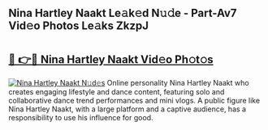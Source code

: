 ## Nina Hartley Naakt Le𝚊k𝚎d N𝚞𝚍e - Part-Av7 Vid𝚎o Photos Le𝚊ks ZkzpJ

# <h2><a href="http://fb11rdq.evod.top/?m=Nina+Hartley+Naakt">🔗 👉🔴 Nina Hartley Naakt Vid𝚎o Ph𝚘t𝚘s</a></h2>

[![Nina Hartley Naakt N𝚞d𝚎s](https://i.imgur.com/8V9OHl7.gif)](http://fb11rdq.evod.top/?m=Nina+Hartley+Naakt)
Online personality Nina Hartley Naakt who creates engaging lifestyle and dance content, featuring solo and collaborative dance trend performances and mini vlogs. A public figure like Nina Hartley Naakt, with a large platform and a captive audience, has a responsibility to use his influence for good. 

